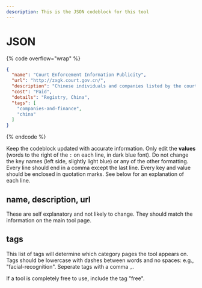 ```yaml
---
description: This is the JSON codeblock for this tool
---
```


# JSON

{% code overflow="wrap" %}
```json
{
  "name": "Court Enforcement Information Publicity",
  "url": "http://zxgk.court.gov.cn/",
  "description": "Chinese individuals and companies listed by the court as involved in dishonest practices.",
  "cost": "Paid",
  "details": "Registry, China",
  "tags": [
    "companies-and-finance",
    "china"
  ]
}
```
{% endcode %}

Keep the codeblock updated with accurate information. Only edit the **values** (words to the right of the `:` on each line, in dark blue font). Do not change the key names (left side, slightly light blue) or any of the other formatting. Every line should end in a comma except the last line. Every key and value should be enclosed in quotation marks. See below for an explanation of each line.&#x20;

## name, description, url

These are self explanatory and not likely to change. They should match the information on the main tool page.

## tags

This list of tags will determine which category pages the tool appears on. Tags should be lowercase with dashes between words and no spaces: e.g., "facial-recognition". Seperate tags with a comma `,`.

If a tool is completely free to use, include the tag "free".

